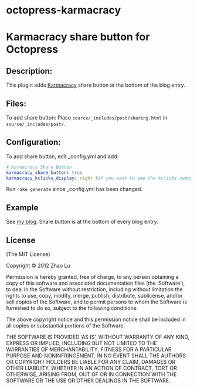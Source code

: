 octopress-karmacracy
====================

Karmacracy share button for Octopress
====

Description:
----
This plugin adds [Karmacracy](http://www.karmacracy.com) share button at the bottom of the blog entry.

Files:
----

To add share button:
Place `source/_includes/post/sharing.html` in `source/_includes/post/`.

Configuration:
----

To add share button, edit _config.yml and add:

```yaml
# Karmacracy Share Button
karmacracy_share_button: true
karmacracy_kclicks_display: right #if you want to see the kclicks number over the button just change "right" for "over"
```

Run `rake generate` since _config.yml has been changed.

Example
----

See [my blog](http://javi.zinkinapps.com).  Share button is at the bottom of every blog entry.

License
----

(The MIT License)

Copyright © 2012 Zhao Lu

Permission is hereby granted, free of charge, to any person obtaining a copy of this software and associated documentation files (the ‘Software’), to deal in the Software without restriction, including without limitation the rights to use, copy, modify, merge, publish, distribute, sublicense, and/or sell copies of the Software, and to permit persons to whom the Software is furnished to do so, subject to the following conditions:

The above copyright notice and this permission notice shall be included in all copies or substantial portions of the Software.

THE SOFTWARE IS PROVIDED ‘AS IS’, WITHOUT WARRANTY OF ANY KIND, EXPRESS OR IMPLIED, INCLUDING BUT NOT LIMITED TO THE WARRANTIES OF MERCHANTABILITY, FITNESS FOR A PARTICULAR PURPOSE AND NONINFRINGEMENT. IN NO EVENT SHALL THE AUTHORS OR COPYRIGHT HOLDERS BE LIABLE FOR ANY CLAIM, DAMAGES OR OTHER LIABILITY, WHETHER IN AN ACTION OF CONTRACT, TORT OR OTHERWISE, ARISING FROM, OUT OF OR IN CONNECTION WITH THE SOFTWARE OR THE USE OR OTHER DEALINGS IN THE SOFTWARE.

